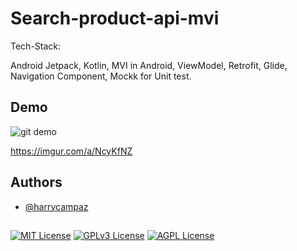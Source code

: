 
# Search-product-api-mvi

Tech-Stack:

Android Jetpack, Kotlin, MVI in Android, ViewModel, Retrofit, Glide, Navigation Component, Mockk for Unit test.



## Demo

![git demo](https://imgur.com/a/NcyKfNZ)

https://imgur.com/a/NcyKfNZ



## Authors

- [@harrycampaz](https://github.com/harrycampaz)


## 

[![MIT License](https://img.shields.io/badge/License-MIT-green.svg)](https://choosealicense.com/licenses/mit/)
[![GPLv3 License](https://img.shields.io/badge/License-GPL%20v3-yellow.svg)](https://opensource.org/licenses/)
[![AGPL License](https://img.shields.io/badge/license-AGPL-blue.svg)](http://www.gnu.org/licenses/agpl-3.0)

